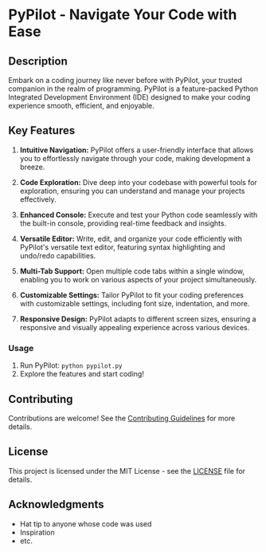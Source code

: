 # PyPilot - Navigate Your Code with Ease



## Description

Embark on a coding journey like never before with PyPilot, your trusted companion in the realm of programming. PyPilot is a feature-packed Python Integrated Development Environment (IDE) designed to make your coding experience smooth, efficient, and enjoyable.

## Key Features

1. **Intuitive Navigation:** PyPilot offers a user-friendly interface that allows you to effortlessly navigate through your code, making development a breeze.

2. **Code Exploration:** Dive deep into your codebase with powerful tools for exploration, ensuring you can understand and manage your projects effectively.

3. **Enhanced Console:** Execute and test your Python code seamlessly with the built-in console, providing real-time feedback and insights.

4. **Versatile Editor:** Write, edit, and organize your code efficiently with PyPilot's versatile text editor, featuring syntax highlighting and undo/redo capabilities.

5. **Multi-Tab Support:** Open multiple code tabs within a single window, enabling you to work on various aspects of your project simultaneously.

6. **Customizable Settings:** Tailor PyPilot to fit your coding preferences with customizable settings, including font size, indentation, and more.

7. **Responsive Design:** PyPilot adapts to different screen sizes, ensuring a responsive and visually appealing experience across various devices.


### Usage

1. Run PyPilot: `python pypilot.py`
2. Explore the features and start coding!

## Contributing

Contributions are welcome! See the [Contributing Guidelines](CONTRIBUTING.md) for more details.

## License

This project is licensed under the MIT License - see the [LICENSE](LICENSE) file for details.

## Acknowledgments

- Hat tip to anyone whose code was used
- Inspiration
- etc.

